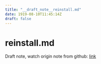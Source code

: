 ```yaml
---
title: "__draft_note__reinstall.md"
date: 1919-08-10T11:45:14Z
draft: false
---
```


# reinstall.md

Draft note, watch origin note from github: [link](https:/github.com/tinghaolai/just-random-note/blob/master/db/mysql/reinstall.md)